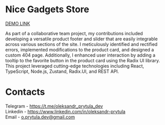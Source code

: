 # Nice Gadgets Store
[DEMO LINK](https://prytulaalexandr.github.io/nice_gadgets_store/#/)

As part of a collaborative team project, my contributions included developing a versatile product footer and slider that are easily integrable across various sections of the site. I meticulously identified and rectified errors, implemented modifications to the product card, and designed a custom 404 page. Additionally, I enhanced user interaction by adding a tooltip to the favorite button in the product card using the Radix UI library. This project leveraged cutting-edge technologies including React, TypeScript, Node.js, Zustand, Radix.UI, and REST API.

# Contacts
Telegram - https://t.me/oleksandr_prytula_dev
<br/>
Linkedin - https://www.linkedin.com/in/oleksandr-prytula
<br/>
Email - o.prytula.dev@gmail.com
